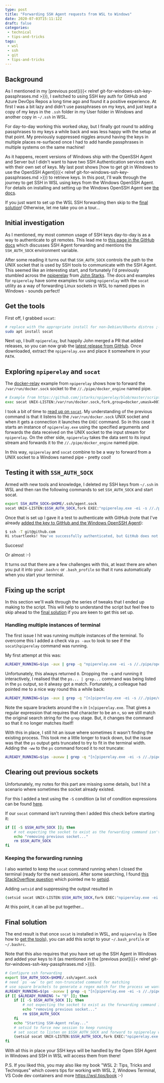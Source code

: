 ```yaml
---
type: post
title: "Forwarding SSH Agent requests from WSL to Windows"
date: 2020-07-03T15:11:12Z
draft: false
categories:
 - technical
 - tips-and-tricks
tags:
 - wsl
 - ssh
 - git
 - tips-and-tricks
---
```




## Background

As I mentioned in my [previous post]({{< relref git-for-windows-ssh-key-passphrases.md >}}), I switched to using SSH key auth for GitHub and Azure DevOps Repos a long time ago and found it a positive experience. At first I was a bit lazy and didn't use passphrases on my keys, and just kept a copy of my keys in the `.ssh` folder in my User folder in Windows and another copy in `~/.ssh` in WSL. 

For day-to-day working this worked okay, but I finally got round to adding passphrases to my keys a while back and was less happy with the setup at that point. My previously suppressed niggles around having the keys in multiple places re-surfaced once I had to add handle passphrases in multiple systems on the same machine!

As it happens, recent versions of Windows ship with the OpenSSH Agent and Server but I didn't want to have two SSH Authentication services each with their own set of keys. My last post shows [how to get git in Windows to use the OpenSSH Agent]({{< relref git-for-windows-ssh-key-passphrases.md >}}) to retrieve keys. In this post, I'll walk through the journey to get SSH in WSL using keys from the Windows OpenSSH Agent. For details on installing and setting up the Windows OpenSSH Agent see [the docs](https://docs.microsoft.com/en-us/windows-server/administration/openssh/openssh_install_firstuse).

If you just want to set up the WSL SSH forwarding then skip to the [final solution](#final-solution)! Otherwise, let me take you on a tour...

## Initial investigation

As I mentioned, my most common usage of SSH keys day-to-day is as a way to authenticate to git remotes. This lead me to [this page in the GitHub docs](https://docs.github.com/en/developers/overview/using-ssh-agent-forwarding) which discusses SSH Agent forwarding and mentions the `SSH_AUTH_SOCK` environment variable.

After some reading it turns out that `SSH_AUTH_SOCK` controls the path to the UNIX socket that is used by SSH tools to communicate with the SSH Agent. This seemed like an interesting start, and fortunately I'd previously stumbled across the [npiperelay]() from [John Starks](https://twitter.com/gigastarks). The docs and examples for `npiperelay` have some examples for using `npiperelay` with the `socat` utility as a way of forwarding Linux sockets in WSL to named pipes in Windows - sounds perfect!

## Get the tools

First off, I grabbed `socat`:

```bash
# replace with the appropriate install for non-Debian/Ubuntu distros ;-)
sudo apt install socat
```

Next up, I built `npiperelay`, but happily John merged a PR that added releases, so you can now grab the [latest release from GitHub](https://github.com/jstarks/npiperelay/releases/latest). Once downloaded, extract the `npiperelay.exe` and place it somewhere in your `PATH`.

## Exploring `npiperelay` and `socat`

The [docker-relay](https://github.com/jstarks/npiperelay/blob/master/scripts/docker-relay) example from `npiperelay` shows how to forward the `/var/run/docker.sock` socket to the `//./pipe/docker_engine` named pipe.

```bash
# Example from https://github.com/jstarks/npiperelay/blob/master/scripts/docker-relay
exec socat UNIX-LISTEN:/var/run/docker.sock,fork,group=docker,umask=007 EXEC:"npiperelay.exe -ep -s //./pipe/docker_engine",nofork
```

I took a bit of time to [read up on `socat`](https://linux.die.net/man/1/socat). My understanding of the previous command is that it listens to the `/var/run/docker.sock` UNIX socket and when it gets a connection it launches the `EXEC` command. So in this case it starts an instance of `npiperelay.exe` using the specified arguments and forwards the data received on the UNIX socket to the input stream for `npiperelay`. On the other side, `npiperelay` takes the data sent to its input stream and forwards it to the `//./pipe/docker_engine` named pipe.

In this way, `npiperelay` and `socat` combine to be a way to forward from a UNIX socket to a Windows named pipe - pretty cool!

## Testing it with `SSH_AUTH_SOCK`

Armed with new tools and knowledge, I deleted my SSH keys from `~/.ssh` in WSL and then ran the following commands to set `SSH_AUTH_SOCK` and start socat.

```bash
export SSH_AUTH_SOCK=$HOME/.ssh/agent.sock
socat UNIX-LISTEN:$SSH_AUTH_SOCK,fork EXEC:"npiperelay.exe -ei -s //./pipe/openssh-ssh-agent",nofork &
```

Once that is set up I gave it a test to authenticate with GitHub (note that I've already [added the key to GitHub and the Windows OpenSSH Agent](https://docs.github.com/en/github/authenticating-to-github/adding-a-new-ssh-key-to-your-github-account)):

```bash
$ ssh -T git@github.com
Hi stuartleeks! You've successfully authenticated, but GitHub does not provide shell access.
```

Success! 

Or almost :-)

It turns out that there are a few challenges with this, at least there are when you put it into your `.bashrc` or `.bash_profile` so that it runs automatically when you start your terminal.

## Fixing up the script

In this section we'll walk through the series of tweaks that I ended up making to the script. This will help to understand the script but feel free to skip ahead to the [final solution](#final-solution) if you are keen to get this set up.

### Handling multiple instances of terminal

The first issue I hit was running multiple instances of the terminal. To overcome this I added a check via `ps -aux` to look to see if the `socat`/`npiperelay` command was running.

My first attempt at this was:

```bash
ALREADY_RUNNING=$(ps -aux | grep -q "npiperelay.exe -ei -s //./pipe/openssh-ssh-agent"; echo $?)
```

Unfortunately, this always returned `0`. Dropping the `-q` and running it interactively, I realised that the `ps... | grep...` command was being listed in the `ps` output, so it alwasy got a match. Fortunately, a colleague had pointed me to a nice way round this a while back:

```bash
ALREADY_RUNNING=$(ps -aux | grep -q "[n]piperelay.exe -ei -s //./pipe/openssh-ssh-agent"; echo $?)
```

Note the square brackets around the `n` in `[n]piperelay.exe`. That gives a regular expression that requires that character to be an `n`, so we still match the original search string for the `grep` stage. But, it changes the command so that it no longer matches itself!

With this in place, I still hit an issue where sometimes it wasn't finding the existing process. This took me a little longer to track down, but the issue was that the `ps` output gets truncated to try to fit in the terminal width. Adding the `-ww` to the `ps` command forced it to not truncate:

```bash
ALREADY_RUNNING=$(ps -auxww | grep -q "[n]piperelay.exe -ei -s //./pipe/openssh-ssh-agent"; echo $?)
```

## Clearing out previous sockets

Unfortunately, my notes for this part are missing some details, but I hit a scenario where sometimes the socket already existed. 

For this I added a test using the `-S` condition (a list of condition expressions can be found [here](http://tldp.org/LDP/Bash-Beginners-Guide/html/sect_07_01.html#tab_07_01_).

If our `socat` command isn't running then I added this check before starting it:

```bash
if [[ -S $SSH_AUTH_SOCK ]]; then
    # not expecting the socket to exist as the forwarding command isn't running (http://www.tldp.org/LDP/abs/html/fto.html)
    echo "removing previous socket..."
    rm $SSH_AUTH_SOCK
fi
```

### Keeping the forwarding running

I also wanted to keep the `socat` command running when I closed the terminal (ready for the next session). After some searching, I found [this StackOverflow question](https://stackoverflow.com/questions/19233529/run-bash-script-as-daemon) which pointed me to [setsid](https://linux.die.net/man/2/setsid).

Adding `setsid` and suppressing the output resulted in 

```bash
(setsid socat UNIX-LISTEN:$SSH_AUTH_SOCK,fork EXEC:"npiperelay.exe -ei -s //./pipe/openssh-ssh-agent",nofork &) > /dev/null 2>&1
```
At this point, it can all be put together...

## Final solution

The end result is that once `socat` is installed in WSL, and `npiperelay` is (See how to [get the tools](#get-the-tools)), you can add this script to your `~/.bash_profile` or  `~/.bashrc`.

Note that this also requires that you have set up the SSH Agent in Windows and added your keys to it (as mentioned in the [previous post]({{< relref git-for-windows-ssh-key-passphrases.md >}})).

```bash
# Configure ssh forwarding
export SSH_AUTH_SOCK=$HOME/.ssh/agent.sock
# need `ps -ww` to get non-truncated command for matching
# use square brackets to generate a regex match for the process we want but that doesn't match the grep command running it!
ALREADY_RUNNING=$(ps -auxww | grep -q "[n]piperelay.exe -ei -s //./pipe/openssh-ssh-agent"; echo $?)
if [[ $ALREADY_RUNNING != "0" ]]; then
    if [[ -S $SSH_AUTH_SOCK ]]; then
        # not expecting the socket to exist as the forwarding command isn't running (http://www.tldp.org/LDP/abs/html/fto.html)
        echo "removing previous socket..."
        rm $SSH_AUTH_SOCK
    fi
    echo "Starting SSH-Agent relay..."
    # setsid to force new session to keep running
    # set socat to listen on $SSH_AUTH_SOCK and forward to npiperelay which then forwards to openssh-ssh-agent on windows
    (setsid socat UNIX-LISTEN:$SSH_AUTH_SOCK,fork EXEC:"npiperelay.exe -ei -s //./pipe/openssh-ssh-agent",nofork &) >/dev/null 2>&1
fi
```

With all this in place your SSH keys will be handled by the Open SSH Agent in Windows and SSH in WSL will access them from there!


P.S. If you liked this, you may also like my book "WSL 2: Tips, Tricks and Techniques" which covers tips for working with WSL 2, Windows Terminal, VS Code dev containers and more <https://wsl.tips/book> :-)
